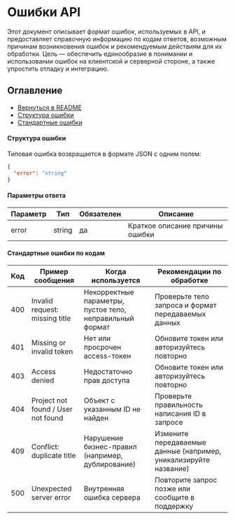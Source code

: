 # Ошибки API
Этот документ описывает формат ошибок, используемых в API, и предоставляет справочную информацию по кодам ответов, возможным причинам возникновения ошибок и рекомендуемым действиям для их обработки. Цель — обеспечить единообразие в понимании и использовании ошибок на клиентской и серверной стороне, а также упростить отладку и интеграцию.

## Оглавление
- [Вернуться в README](./README.md)
- [Структура ошибки](#cтруктура-ошибки)
- [Стандартные ошибки](#cтандартные-ошибки-по-кодам)

#### Структура ошибки
Типовая ошибка возвращается в формате JSON с одним полем:
```json
{
  "error": "string"
}
```
#### Параметры ответа 
|Параметр| Тип | Обязателен | Описание|
|------|----------|----------|----|
|error| string| да| Краткое описание причины ошибки|

#### Стандартные ошибки по кодам
|Код| Пример сообщения| Когда используется| Рекомендации по обработке|
|--|------------------|-------------------|--------------------------|
|400| Invalid request: missing title| 	Некорректные параметры, пустое тело, неправильный формат| Проверьте тело запроса и формат передаваемых данных|
|401| 	Missing or invalid token| Нет или просрочен access-токен| Обновите токен или авторизуйтесь повторно| 
|403| Access denied| Недостаточно прав доступа| Обновите токен или авторизуйтесь повторно |
|404| 	Project not found / User not found| Объект с указанным ID не найден| Проверьте правильность написания ID в запросе|
|409| 	Conflict: duplicate title| 	Нарушение бизнес-правил (например, дублирование)| Измените передаваемые данные (например, уникализируйте название)| 
|500| Unexpected server error| 	Внутренняя ошибка сервера| Повторите запрос позже или сообщите в поддержку|